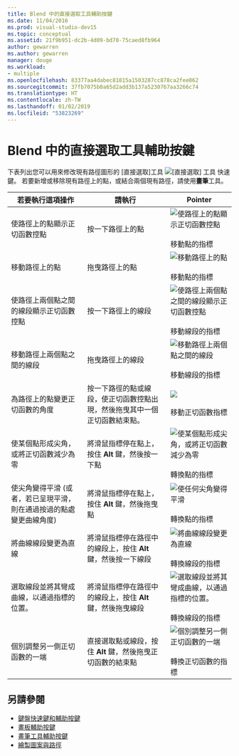 ```yaml
---
title: Blend 中的直接選取工具輔助按鍵
ms.date: 11/04/2016
ms.prod: visual-studio-dev15
ms.topic: conceptual
ms.assetid: 21f9b951-dc2b-4d09-bd70-75caed8fb964
author: gewarren
ms.author: gewarren
manager: douge
ms.workload:
- multiple
ms.openlocfilehash: 83377aa4dabec81815a1503287cc878ca2fee062
ms.sourcegitcommit: 37fb7075b0a65d2add3b137a5230767aa3266c74
ms.translationtype: HT
ms.contentlocale: zh-TW
ms.lasthandoff: 01/02/2019
ms.locfileid: "53823269"
---
```

# <a name="direct-selection-tool-modifier-keys-in-blend"></a>Blend 中的直接選取工具輔助按鍵
下表列出您可以用來修改現有路徑圖形的 [直接選取]工具 ![[直接選取] 工具](../designers/media/6dd6571f-c116-451d-8dd2-1f88b8406362.png) 快速鍵。 若要新增或移除現有路徑上的點，或結合兩個現有路徑，請使用**畫筆**工具。

|若要執行這項操作|請執行|Pointer|
| - |-------------|-------------|
|使路徑上的點顯示正切函數控點|按一下路徑上的點|![使路徑上的點顯示正切函數控點](../designers/media/cfcc5f41-a666-4524-a958-50b9051130ca.png)<br /><br /> 移動點的指標|
|移動路徑上的點|拖曳路徑上的點|![移動路徑上的點](../designers/media/cfcc5f41-a666-4524-a958-50b9051130ca.png)<br /><br /> 移動點的指標|
|使路徑上兩個點之間的線段顯示正切函數控點|按一下路徑上的線段|![使路徑上兩個點之間的線段顯示正切函數控點](../designers/media/2ace930f-98fa-410b-92cf-7a4b88503ee7.png)<br /><br /> 移動線段的指標|
|移動路徑上兩個點之間的線段|拖曳路徑上的線段|![移動路徑上兩個點之間的線段](../designers/media/2ace930f-98fa-410b-92cf-7a4b88503ee7.png)<br /><br /> 移動線段的指標|
|為路徑上的點變更正切函數的角度|按一下路徑的點或線段，使正切函數控點出現，然後拖曳其中一個正切函數結束點。|![](../designers/media/beb1a907-1e50-450c-aab3-4d7026f5e426.png)<br /><br /> 移動正切函數指標|
|使某個點形成尖角，或將正切函數減少為零|將滑鼠指標停在點上，按住 **Alt** 鍵，然後按一下點|![使某個點形成尖角，或將正切函數減少為零](../designers/media/21197b10-aba4-4a9d-8145-647d0ba8e518.png)<br /><br /> 轉換點的指標|
|使尖角變得平滑 (或者，若已呈現平滑，則在通過按過的點處變更曲線角度)|將滑鼠指標停在點上，按住 **Alt** 鍵，然後拖曳點|![使任何尖角變得平滑](../designers/media/21197b10-aba4-4a9d-8145-647d0ba8e518.png)<br /><br /> 轉換點的指標|
|將曲線線段變更為直線|將滑鼠指標停在路徑中的線段上，按住 **Alt** 鍵，然後按一下線段|![將曲線線段變更為直線](../designers/media/975a855a-8536-441f-97ed-2f1496e416bf.png)<br /><br /> 轉換線段的指標|
|選取線段並將其彎成曲線，以通過指標的位置。|將滑鼠指標停在路徑中的線段上，按住 **Alt** 鍵，然後拖曳線段|![選取線段並將其彎成曲線，以通過指標的位置。](../designers/media/975a855a-8536-441f-97ed-2f1496e416bf.png)<br /><br /> 轉換線段的指標|
|個別調整另一側正切函數的一端|直接選取點或線段，按住 **Alt** 鍵，然後拖曳正切函數的結束點|![個別調整另一側正切函數的一端](../designers/media/923951da-4081-4f8b-bebc-0f1f64d87504.png)<br /><br /> 轉換正切函數的指標|

## <a name="see-also"></a>另請參閱

- [鍵盤快速鍵和輔助按鍵](../designers/keyboard-shortcuts-and-modifier-keys-in-blend.md)
- [畫板輔助按鍵](../designers/artboard-modifier-keys-in-blend.md)
- [畫筆工具輔助按鍵](../designers/pen-tool-modifier-keys-in-blend.md)
- [繪製圖案與路徑](../designers/draw-shapes-and-paths.md)